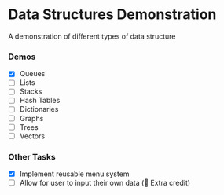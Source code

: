 # Data Structures Demonstration
A demonstration of different types of data structure

### Demos
- [X] Queues
- [ ] Lists
- [ ] Stacks
- [ ] Hash Tables
- [ ] Dictionaries
- [ ] Graphs
- [ ] Trees
- [ ] Vectors

### Other Tasks
- [X] Implement reusable menu system
- [ ] Allow for user to input their own data (🌟 Extra credit)